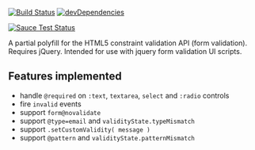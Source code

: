 [![Build Status](https://travis-ci.org/bboyle/html5-constraint-validation-API.svg?branch=master)](https://travis-ci.org/bboyle/html5-constraint-validation-API)
[![devDependencies](https://david-dm.org/bboyle/html5-constraint-validation-API/dev-status.svg)](https://david-dm.org/bboyle/html5-constraint-validation-API#info=devDependencies)

[![Sauce Test Status](https://saucelabs.com/browser-matrix/benboyle-h5cvapi.svg)](https://saucelabs.com/u/benboyle-h5cvapi)

A partial polyfill for the HTML5 constraint validation API (form validation). Requires jQuery. Intended for use with jquery form validation UI scripts.

## Features implemented

* handle `@required` on `:text`, `textarea`, `select` and `:radio` controls
* fire `invalid` events
* support `form@novalidate`
* support `@type=email` and `validityState.typeMismatch`
* support `.setCustomValidity( message )`
* support `@pattern` and `validityState.patternMismatch`
